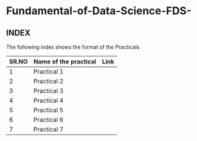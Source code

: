 # Fundamental-of-Data-Science-FDS-


## INDEX

The following index shows the format of the Practicals

| SR.NO | Name of the practical |Link|
| ------ | ------ | ------ |
| 1 | Practical 1  |
| 2 | Practical 2  |
| 3 | Practical 3  |
| 4 | Practical 4  |
| 5 | Practical 5  |
| 6 | Practical 6  |
| 7 | Practical 7  |
